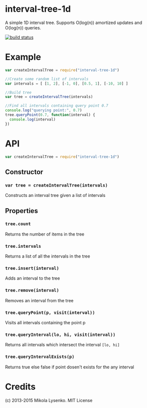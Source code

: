 interval-tree-1d
================
A simple 1D interval tree.  Supports O(log(n)) amortized updates and O(log(n)) queries.

[![build status](https://secure.travis-ci.org/mikolalysenko/interval-tree-1d.png)](http://travis-ci.org/mikolalysenko/interval-tree-1d)

# Example

```javascript
var createIntervalTree = require("interval-tree-1d")

//Create some random list of intervals
var intervals = [ [1, 2], [-1, 0], [0.5, 1], [-10, 10] ]

//Build tree
var tree = createIntervalTree(intervals)

//Find all intervals containing query point 0.7
console.log("querying point:", 0.7)
tree.queryPoint(0.7, function(interval) {
  console.log(interval)
})
```

# API

```javascript
var createIntervalTree = require("interval-tree-1d")
```

## Constructor

### `var tree = createIntervalTree(intervals)`
Constructs an interval tree given a list of intervals

## Properties

### `tree.count`
Returns the number of items in the tree

### `tree.intervals`
Returns a list of all the intervals in the tree

### `tree.insert(interval)`
Adds an interval to the tree

### `tree.remove(interval)`
Removes an interval from the tree

### `tree.queryPoint(p, visit(interval))`
Visits all intervals containing the point p

### `tree.queryInterval(lo, hi, visit(interval))`
Returns all intervals which intersect the interval `[lo, hi]`

### `tree.queryIntervalExists(p)`
Returns true else false if point dosen't exists for the any interval


# Credits
(c) 2013-2015 Mikola Lysenko. MIT License
